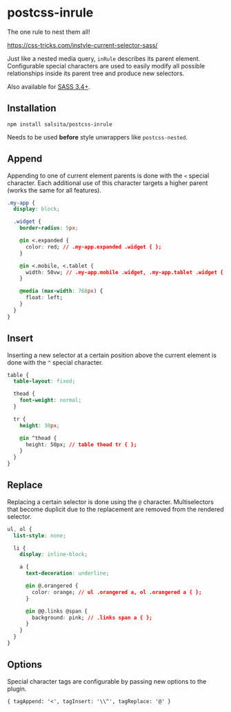 # postcss-inrule

The one rule to nest them all!

https://css-tricks.com/instyle-current-selector-sass/

Just like a nested media query, `inRule` describes its parent element. Configurable special characters are used to easily modify all possible relationships inside its parent tree and produce new selectors.

Also available for [SASS 3.4+](https://github.com/salsita/inStyle).

## Installation

`npm install salsita/postcss-inrule`

Needs to be used **before** style unwrappers like `postcss-nested`.

## Append

Appending to one of current element parents is done with the `<` special character. Each additional use of this character targets a higher parent (works the same for all features).

```css
.my-app {
  display: block;

  .widget {
    border-radius: 5px;

    @in <.expanded {
      color: red; // .my-app.expanded .widget { };
    }

    @in <.mobile, <.tablet {
      width: 50vw; // .my-app.mobile .widget, .my-app.tablet .widget { };
    }

    @media (max-width: 768px) {
      float: left;
    }
  }
}
```

## Insert

Inserting a new selector at a certain position above the current element is done with the `^` special character.

```Css
table {
  table-layout: fixed;

  thead {
    font-weight: normal;
  }

  tr {
    height: 30px;

    @in ^thead {
      height: 50px; // table thead tr { };
    }
  }
}
```

## Replace

Replacing a certain selector is done using the `@` character. Multiselectors that become duplicit due to the replacement are removed from the rendered selector.

```Css
ul, ol {
  list-style: none;

  li {
    display: inline-block;

    a {
      text-decoration: underline;

      @in @.orangered {
        color: orange; // ul .orangered a, ol .orangered a { };
      }

      @in @@.links @span {
        background: pink; // .links span a { };
      }
    }
  }
}
```

## Options

Special character tags are configurable by passing new options to the plugin.

`{ tagAppend: '<', tagInsert: '\\^', tagReplace: '@' }`
